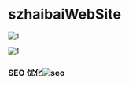 # szhaibaiWebSite
![1](/Volumes/working/Project/szhaibaiWebSite/images/1.png)

![1](/Volumes/working/Project/szhaibaiWebSite/images/3.png)

### SEO 优化![seo](/Volumes/working/Project/szhaibaiWebSite/images/seo.png)

